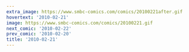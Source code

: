 ```yaml
---
extra_image: https://www.smbc-comics.com/comics/20100221after.gif
hovertext: '2010-02-21'
image: https://www.smbc-comics.com/comics/20100221.gif
next_comic: '2010-02-22'
prev_comic: '2010-02-20'
title: '2010-02-21'
---
```



